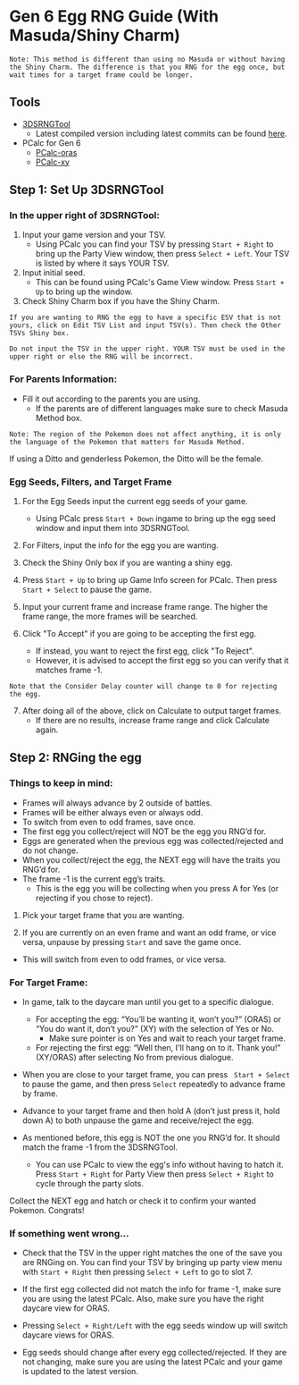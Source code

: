 # Gen 6 Egg RNG Guide (With Masuda/Shiny Charm)

```
Note: This method is different than using no Masuda or without having the Shiny Charm. The difference is that you RNG for the egg once, but wait times for a target frame could be longer.
```

## Tools

- [3DSRNGTool](https://github.com/wwwwwwzx/3DSRNGTool/releases)
    - Latest compiled version including latest commits can be found [here](https://ci.appveyor.com/project/wwwwwwzx/3dsrngtool/build/artifacts).
- PCalc for Gen 6
    - [PCalc-oras](https://pokemonrng.com/downloads/pcalc/oras)
    - [PCalc-xy](https://pokemonrng.com/downloads/pcalc/xy)

## Step 1: Set Up 3DSRNGTool

### In the upper right of 3DSRNGTool:

1. Input your game version and your TSV.
    - Using PCalc you can find your TSV by pressing `Start + Right` to bring up the Party View window, then press `Select + Left`. Your TSV is listed by where it says YOUR TSV.
2. Input initial seed.
    - This can be found using PCalc's Game View window. Press `Start + Up` to bring up the window.
3. Check Shiny Charm box if you have the Shiny Charm.

```
If you are wanting to RNG the egg to have a specific ESV that is not yours, click on Edit TSV List and input TSV(s). Then check the Other TSVs Shiny box.

Do not input the TSV in the upper right. YOUR TSV must be used in the upper right or else the RNG will be incorrect.
```

### For Parents Information:

  - Fill it out according to the parents you are using.
    - If the parents are of different languages make sure to check Masuda Method box.

```
Note: The region of the Pokemon does not affect anything, it is only the language of the Pokemon that matters for Masuda Method.
```

If using a Ditto and genderless Pokemon, the Ditto will be the female.

### Egg Seeds, Filters, and Target Frame

1. For the Egg Seeds input the current egg seeds of your game.
    - Using PCalc press `Start + Down` ingame to bring up the egg seed window and input them into 3DSRNGTool.

2. For Filters, input the info for the egg you are wanting.

3. Check the Shiny Only box if you are wanting a shiny egg.

4. Press `Start + Up` to bring up Game Info screen for PCalc. Then press `Start + Select` to pause the game.

5. Input your current frame and increase frame range. The higher the frame range, the more frames will be searched.

6. Click "To Accept" if you are going to be accepting the first egg.    
    - If instead, you want to reject the first egg, click "To Reject".
    - However, it is advised to accept the first egg so you can verify that it matches frame -1.

```    
Note that the Consider Delay counter will change to 0 for rejecting the egg.
```

7. After doing all of the above, click on Calculate to output target frames.
    - If there are no results, increase frame range and click Calculate again.

## Step 2: RNGing the egg

### Things to keep in mind:

  - Frames will always advance by 2 outside of battles.
  - Frames will be either always even or always odd.
  - To switch from even to odd frames, save once.
  - The first egg you collect/reject will NOT be the egg you RNG’d for.
  - Eggs are generated when the previous egg was collected/rejected and do not change.
  - When you collect/reject the egg, the NEXT egg will have the traits you RNG’d for.
  - The frame -1 is the current egg’s traits.
    - This is the egg you will be collecting when you press A for Yes (or rejecting if you chose to reject).

1. Pick your target frame that you are wanting.

2. If you are currently on an even frame and want an odd frame, or vice versa, unpause by pressing `Start` and save the game once.
  - This will switch from even to odd frames, or vice versa.

### For Target Frame:

  - In game, talk to the daycare man until you get to a specific dialogue.
    - For accepting the egg: “You’ll be wanting it, won’t you?” (ORAS) or “You do want it, don’t you?” (XY) with the selection of Yes or No.  
      - Make sure pointer is on Yes and wait to reach your target frame.
    - For rejecting the first egg: “Well then, I'll hang on to it. Thank you!” (XY/ORAS) after selecting No from previous dialogue.

  - When you are close to your target frame, you can press ` Start + Select` to pause the game, and then press `Select` repeatedly to advance frame by frame.

  - Advance to your target frame and then hold A (don’t just press it, hold down A) to both unpause the game and receive/reject the egg.

  - As mentioned before, this egg is NOT the one you RNG’d for. It should match the frame -1 from the 3DSRNGTool.
    - You can use PCalc to view the egg's info without having to hatch it. Press `Start + Right` for Party View then press `Select + Right` to cycle through the party slots.

Collect the NEXT egg and hatch or check it to confirm your wanted Pokemon. Congrats!


### If something went wrong…

  - Check that the TSV in the upper right matches the one of the save you are RNGing on. You can find your TSV by bringing up party view menu with `Start + Right` then pressing `Select + Left` to go to slot 7.

  - If the first egg collected did not match the info for frame -1, make sure you are using the latest PCalc. Also, make sure you have the right daycare view for ORAS.

  - Pressing `Select + Right/Left` with the egg seeds window up will switch daycare views for ORAS.

  - Egg seeds should change after every egg collected/rejected. If they are not changing, make sure you are using the latest PCalc and your game is updated to the latest version.
